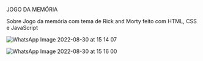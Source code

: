 JOGO DA MEMÓRIA

Sobre Jogo da memória com tema de Rick and Morty feito com HTML, CSS e JavaScript


![WhatsApp Image 2022-08-30 at 15 14 07](https://user-images.githubusercontent.com/111598752/187513365-6c3021fa-0370-4ca0-ba4c-d4637022095d.jpeg)


![WhatsApp Image 2022-08-30 at 15 16 00](https://user-images.githubusercontent.com/111598752/187513321-d6a33623-aec3-4516-bedd-afd8d93035ee.jpeg)
